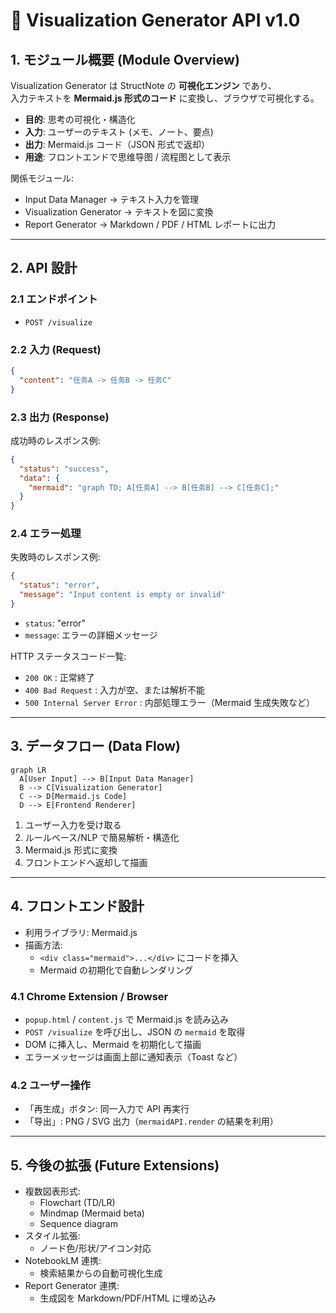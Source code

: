 # 📑 Visualization Generator API v1.0

## 1. モジュール概要 (Module Overview)
Visualization Generator は StructNote の **可視化エンジン** であり、  
入力テキストを **Mermaid.js 形式のコード** に変換し、ブラウザで可視化する。  

- **目的**: 思考の可視化・構造化  
- **入力**: ユーザーのテキスト (メモ、ノート、要点)  
- **出力**: Mermaid.js コード（JSON 形式で返却）  
- **用途**: フロントエンドで思维导图 / 流程图として表示  

関係モジュール:  
- Input Data Manager → テキスト入力を管理  
- Visualization Generator → テキストを図に変換  
- Report Generator → Markdown / PDF / HTML レポートに出力  

---

## 2. API 設計

### 2.1 エンドポイント
- `POST /visualize`

### 2.2 入力 (Request)
```json
{
  "content": "任务A -> 任务B -> 任务C"
}
```
### 2.3 出力 (Response)

成功時のレスポンス例:

```json
{
  "status": "success",
  "data": {
    "mermaid": "graph TD; A[任务A] --> B[任务B] --> C[任务C];"
  }
}
```
### 2.4 エラー処理

失敗時のレスポンス例:

```json
{
  "status": "error",
  "message": "Input content is empty or invalid"
}
```

- `status`: "error"
- `message`: エラーの詳細メッセージ

HTTP ステータスコード一覧:
- `200 OK` : 正常終了
- `400 Bad Request` : 入力が空、または解析不能
- `500 Internal Server Error` : 内部処理エラー（Mermaid 生成失敗など）

---

## 3. データフロー (Data Flow)

```mermaid
graph LR
  A[User Input] --> B[Input Data Manager]
  B --> C[Visualization Generator]
  C --> D[Mermaid.js Code]
  D --> E[Frontend Renderer]
```

1. ユーザー入力を受け取る
2. ルールベース/NLP で簡易解析・構造化
3. Mermaid.js 形式に変換
4. フロントエンドへ返却して描画

---

## 4. フロントエンド設計

- 利用ライブラリ: Mermaid.js
- 描画方法:
  - `<div class="mermaid">...</div>` にコードを挿入
  - Mermaid の初期化で自動レンダリング

### 4.1 Chrome Extension / Browser

- `popup.html` / `content.js` で Mermaid.js を読み込み
- `POST /visualize` を呼び出し、JSON の `mermaid` を取得
- DOM に挿入し、Mermaid を初期化して描画
- エラーメッセージは画面上部に通知表示（Toast など）

### 4.2 ユーザー操作

- 「再生成」ボタン: 同一入力で API 再実行
- 「导出」: PNG / SVG 出力（`mermaidAPI.render` の結果を利用）

---

## 5. 今後の拡張 (Future Extensions)

- 複数図表形式:
  - Flowchart (TD/LR)
  - Mindmap (Mermaid beta)
  - Sequence diagram
- スタイル拡張:
  - ノード色/形状/アイコン対応
- NotebookLM 連携:
  - 検索結果からの自動可視化生成
- Report Generator 連携:
  - 生成図を Markdown/PDF/HTML に埋め込み


